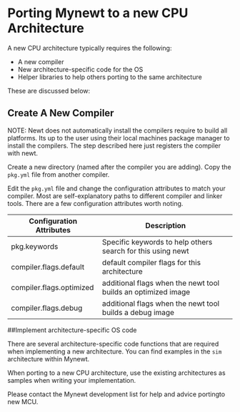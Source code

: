 # Porting Mynewt to a new CPU Architecture

A new CPU architecture typically requires the following:

* A new compiler
* New architecture-specific code for the OS
* Helper libraries to help others porting to the same architecture

These are discussed below:

## Create A New Compiler

NOTE: Newt does not automatically install the compilers require to build all platforms.  Its up to the user using their local machines package manager to install the compilers.  The step described here just registers the compiler with newt.  

Create a new directory (named after the compiler you are adding). Copy the `pkg.yml` file from another compiler.  

Edit the `pkg.yml` file and change the configuration attributes to match your compiler.  Most are self-explanatory paths to different compiler and linker tools.  There are a few configuration attributes worth noting.

| **Configuration Attributes** | **Description** |
|-----------|-------------|
| pkg.keywords | Specific keywords to help others search for this using newt |
| compiler.flags.default |   default compiler flags for this architecture |
| compiler.flags.optimized | additional flags when the newt tool builds an optimized image |
| compiler.flags.debug |   additional flags when the newt tool builds a debug image|

##Implement architecture-specific OS code

There are several architecture-specific code functions that are required when implementing a new architecture.  You can find examples in the `sim` architecture within Mynewt.

When porting to a new CPU architecture, use the existing architectures as samples when writing your implementation.

Please contact the Mynewt development list for help and advice portingto new MCU.


